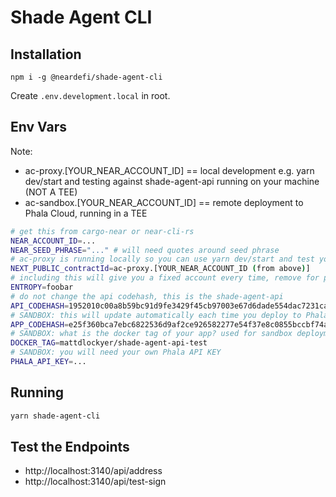 # Shade Agent CLI

## Installation

```
npm i -g @neardefi/shade-agent-cli
```

Create `.env.development.local` in root.

## Env Vars

Note:

-   ac-proxy.[YOUR_NEAR_ACCOUNT_ID] == local development e.g. yarn dev/start and testing against shade-agent-api running on your machine (NOT A TEE)
-   ac-sandbox.[YOUR_NEAR_ACCOUNT_ID] == remote deployment to Phala Cloud, running in a TEE

```bash
# get this from cargo-near or near-cli-rs
NEAR_ACCOUNT_ID=...
NEAR_SEED_PHRASE="..." # will need quotes around seed phrase
# ac-proxy is running locally so you can use yarn dev/start and test your app against the locally running shade agent api
NEXT_PUBLIC_contractId=ac-proxy.[YOUR_NEAR_ACCOUNT_ID (from above)]
# including this will give you a fixed account every time, remove for production use as each TEE should boot with a new ephemeral NEAR account ID
ENTROPY=foobar
# do not change the api codehash, this is the shade-agent-api
API_CODEHASH=1952010c00a8b59bc91d9fe3429f45cb97003e67d6dade554dac7231caa65ab5
# SANDBOX: this will update automatically each time you deploy to Phala with a new image of your app pushed to docker hub
APP_CODEHASH=e25f360bca7ebc6822536d9af2ce926582277e54f37e8c0855bccbf74aac1731
# SANDBOX: what is the docker tag of your app? used for sandbox deployments on Phala
DOCKER_TAG=mattdlockyer/shade-agent-api-test
# SANDBOX: you will need your own Phala API KEY
PHALA_API_KEY=...
```

## Running

```bash
yarn shade-agent-cli
```

## Test the Endpoints

-   http://localhost:3140/api/address
-   http://localhost:3140/api/test-sign
